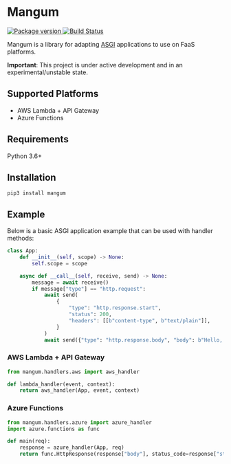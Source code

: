 # Mangum

<a href="https://pypi.org/project/mangum/">
    <img src="https://badge.fury.io/py/mangum.svg" alt="Package version">
</a>
<a href="https://travis-ci.org/erm/mangum">
    <img src="https://travis-ci.org/erm/mangum.svg?branch=master" alt="Build Status">
</a>

Mangum is a library for adapting [ASGI](https://asgi.readthedocs.io/en/latest/) applications to use on FaaS platforms.

**Important**: This project is under active development and in an experimental/unstable state.

## Supported Platforms

- AWS Lambda + API Gateway
- Azure Functions

## Requirements

Python 3.6+

## Installation

```pip3 install mangum```

## Example

Below is a basic ASGI application example that can be used with handler methods:

```python
class App:
    def __init__(self, scope) -> None:
        self.scope = scope

    async def __call__(self, receive, send) -> None:
        message = await receive()
        if message["type"] == "http.request":
            await send(
                {
                    "type": "http.response.start",
                    "status": 200,
                    "headers": [[b"content-type", b"text/plain"]],
                }
            )
            await send({"type": "http.response.body", "body": b"Hello, world!"})
```

### AWS Lambda + API Gateway

```python
from mangum.handlers.aws import aws_handler

def lambda_handler(event, context):
    return aws_handler(App, event, context)
```

### Azure Functions

```python
from mangum.handlers.azure import azure_handler
import azure.functions as func

def main(req):
    response = azure_handler(App, req)
    return func.HttpResponse(response["body"], status_code=response["status_code"])

```

